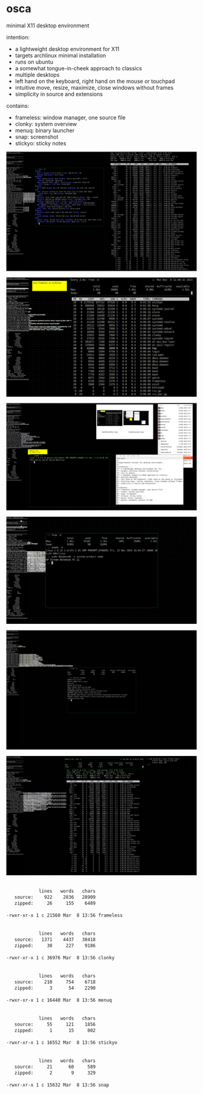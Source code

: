 # osca

minimal X11 desktop environment

intention:
* a lightweight desktop environment for X11
* targets archlinux minimal installation
* runs on ubuntu
* a somewhat tongue-in-cheek approach to classics
* multiple desktops
* left hand on the keyboard, right hand on the mouse or touchpad
* intuitive move, resize, maximize, close windows without frames
* simplicity in source and extensions

contains:
* frameless: window manager, one source file
* clonky: system overview
* menuq: binary launcher
* snap: screenshot
* stickyo: sticky notes


![screenshot 1](screenshots/2025-02-22--11-22-42.png)


![screenshot 2](screenshots/frameless-archlinux-1.png)


![screenshot 3](screenshots/frameless-ubuntu-1.png)


![screenshot 4](screenshots/2024-12-07--09-02-22.png)


![screenshot 5](screenshots/2024-12-11--11-58-03.png)


![screenshot 6](screenshots/2024-12-21--11-38-39.png)


```

            lines   words   chars
   source:    922    2836   28909
   zipped:     26     155    6489

-rwxr-xr-x 1 c 21560 Mar  8 13:56 frameless


            lines   words   chars
   source:   1371    4437   38418
   zipped:     30     227    9186

-rwxr-xr-x 1 c 36976 Mar  8 13:56 clonky


            lines   words   chars
   source:    210     754    6718
   zipped:      3      54    2290

-rwxr-xr-x 1 c 16440 Mar  8 13:56 menuq


            lines   words   chars
   source:     55     121    1856
   zipped:      1      15     802

-rwxr-xr-x 1 c 16552 Mar  8 13:56 stickyo


            lines   words   chars
   source:     21      60     589
   zipped:      2       9     329

-rwxr-xr-x 1 c 15632 Mar  8 13:56 snap

```
